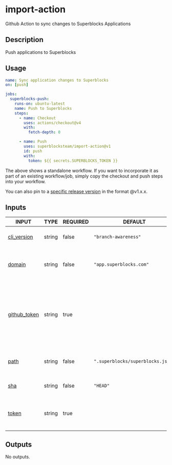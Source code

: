 # import-action

Github Action to sync changes to Superblocks Applications

## Description

<!-- AUTO-DOC-DESCRIPTION:START - Do not remove or modify this section -->

Push applications to Superblocks

<!-- AUTO-DOC-DESCRIPTION:END -->

## Usage

```yaml
name: Sync application changes to Superblocks
on: [push]

jobs:
  superblocks-push:
    runs-on: ubuntu-latest
    name: Push to Superblocks
    steps:
      - name: Checkout
        uses: actions/checkout@v4
        with:
          fetch-depth: 0

      - name: Push
        uses: superblocksteam/import-action@v1
        id: push
        with:
          token: ${{ secrets.SUPERBLOCKS_TOKEN }}
```

The above shows a standalone workflow. If you want to incorporate it as part of an existing workflow/job, simply copy the checkout and push steps into your workflow.

You can also pin to a [specific release version](https://github.com/superblocksteam/import-action/releases) in the format @v1.x.x.

## Inputs

<!-- AUTO-DOC-INPUT:START - Do not remove or modify this section -->

|                                INPUT                                 |  TYPE  | REQUIRED |              DEFAULT              |                                         DESCRIPTION                                          |
|----------------------------------------------------------------------|--------|----------|-----------------------------------|----------------------------------------------------------------------------------------------|
|  <a name="input_cli_version"></a>[cli_version](#input_cli_version)   | string |  false   |       `"branch-awareness"`        |                                 The Superblocks CLI version                                  |
|          <a name="input_domain"></a>[domain](#input_domain)          | string |  false   |      `"app.superblocks.com"`      |                  The Superblocks domain where applications <br>are hosted                    |
| <a name="input_github_token"></a>[github_token](#input_github_token) | string |   true   |                                   | The GitHub package registry access <br>token to use when installing <br>the Superblocks CLI  |
|             <a name="input_path"></a>[path](#input_path)             | string |  false   | `".superblocks/superblocks.json"` |                    The relative path to the <br>Superblocks config file                      |
|              <a name="input_sha"></a>[sha](#input_sha)               | string |  false   |             `"HEAD"`              |                                  Commit to push changes for                                  |
|           <a name="input_token"></a>[token](#input_token)            | string |   true   |                                   |                           The Superblocks access token to <br>use                            |

<!-- AUTO-DOC-INPUT:END -->

## Outputs

<!-- AUTO-DOC-OUTPUT:START - Do not remove or modify this section -->
No outputs.
<!-- AUTO-DOC-OUTPUT:END -->
